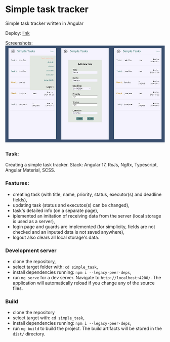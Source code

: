 # Simple task tracker
Simple task tracker written in Angular

Deploy: [link](https://simpletracker.netlify.app/)

Screenshots:
![screenshot1](https://github.com/zelenolis/Simple-task-tracker/blob/dev/simple_task/src/assets/screenshots.jpg?raw=true)

### Task:
Creating a simple task tracker.
Stack: Angular 17, RxJs, NgRx, Typescript, Angular Material, SCSS.

### Features:
- creating task (with title, name, priority, status, executor(s) and deadline fields),
- updating task (status and executos(s) can be changed),
- task's detailed info (on a separate page),
- iplemented an imitation of receiving data from the server (local storage is used as a server),
- login page and guards are implemented (for simplicity, fields are not checked and an inputed data is not saved anywhere),
- logout also clears all local storage's data.

### Development server
- clone the repository,
- select target folder with: `cd simple_task`,
- install dependencies running: `npm i --legacy-peer-deps`,
- run `ng serve` for a dev server. Navigate to `http://localhost:4200/`. The application will automatically reload if you change any of the source files.

### Build
- clone the repository
- select target with: `cd simple_task`,
- install dependencies running: `npm i --legacy-peer-deps`,
- run `ng build` to build the project. The build artifacts will be stored in the `dist/` directory.
